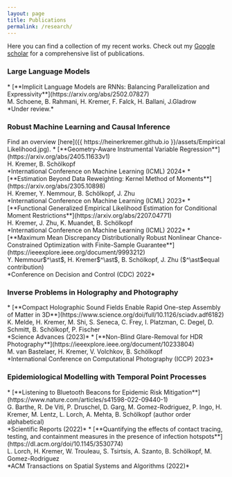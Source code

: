 ```yaml
---
layout: page
title: Publications
permalink: /research/
---
```


<style TYPE="text/css">
code.has-jax {font: inherit; font-size: 100%; background: inherit; border: inherit;}
</style>
<script type="text/x-mathjax-config">
MathJax.Hub.Config({
    tex2jax: {
        inlineMath: [['$','$'], ['\\(','\\)']],
        skipTags: ['script', 'noscript', 'style', 'textarea', 'pre'] // removed 'code' entry
    }
});
MathJax.Hub.Queue(function() {
    var all = MathJax.Hub.getAllJax(), i;
    for(i = 0; i < all.length; i += 1) {
        all[i].SourceElement().parentNode.className += ' has-jax';
    }
});
</script>
<script type="text/javascript" src="https://cdnjs.cloudflare.com/ajax/libs/mathjax/2.7.4/MathJax.js?config=TeX-AMS_HTML-full"></script>


Here you can find a collection of my recent works. Check out my [Google scholar](https://scholar.google.com/citations?user=I_9TrpgAAAAJ&hl=en) for a comprehensive list of publications.

<h3> Large Language Models </h3>
* [**Implicit Language Models are RNNs: Balancing Parallelization and Expressivity**](https://arxiv.org/abs/2502.07827) <br/>
    M. Schoene, B. Rahmani, H. Kremer, F. Falck, H. Ballani, J.Gladrow <br/>
    *Under review.*

 <h3> Robust Machine Learning and Causal Inference </h3>
 Find an overview [here]({{ https://heinerkremer.github.io }}/assets/Empirical Likelihood.jpg).
* [**Geometry-Aware Instrumental Variable Regression**](https://arxiv.org/abs/2405.11633v1) <br/>
    H. Kremer, B. Schölkopf <br/> 
    *International Conference on Machine Learning (ICML) 2024*
* [**Estimation Beyond Data Reweighting: Kernel Method of Moments**](https://arxiv.org/abs/2305.10898) <br/>
    H. Kremer, Y. Nemmour, B. Schölkopf, J. Zhu <br/> 
    *International Conference on Machine Learning (ICML) 2023*
* [**Functional Generalized Empirical Likelihood Estimation for Conditional Moment Restrictions**](https://arxiv.org/abs/2207.04771) <br/>
    H. Kremer, J. Zhu, K. Muandet, B. Schölkopf <br/>
    *International Conference on Machine Learning (ICML) 2022*
* [**Maximum Mean Discrepancy Distributionally Robust Nonlinear Chance-Constrained Optimization with Finite-Sample Guarantee**](https://ieeexplore.ieee.org/document/9993212) <br/>
    Y. Nemmour$^\ast$, H. Kremer$^\ast$, B. Schölkopf, J. Zhu ($^\ast$equal contribution) <br/>*Conference on Decision and Control (CDC) 2022*

 <h3> Inverse Problems in Holography and Photography </h3>
 * [**Compact Holographic Sound Fields Enable Rapid One-step Assembly of Matter in 3D**](https://www.science.org/doi/full/10.1126/sciadv.adf6182)<br/>
    K. Melde, H. Kremer, M. Shi, S. Seneca, C. Frey, I. Platzman, C. Degel, D. Schmitt, B. Schölkopf, P. Fischer <br/>
    *Science Advances (2023)*
* [**Non-Blind Glare-Removal for HDR Photography**](https://ieeexplore.ieee.org/document/10233804)<br/>
    M. van Bastelaer, H. Kremer, V. Volchkov, B. Schölkopf 
    <br/> *International Conference on Computational Photography (ICCP) 2023*

 <h3> Epidemiological Modelling with Temporal Point Processes </h3>
 * [**Listening to Bluetooth Beacons for Epidemic Risk Mitigation**](https://www.nature.com/articles/s41598-022-09440-1) <br/>
    G. Barthe, R. De Viti, P. Druschel, D. Garg, M. Gomez-Rodriguez, P. Ingo, H. Kremer, M. Lentz, L. Lorch, A. Mehta, B. Schölkopf (author order alphabetical) <br/>
    *Scientific Reports (2022)*
* [**Quantifying the effects of contact tracing, testing, and containment measures in the presence of infection hotspots**](https://dl.acm.org/doi/10.1145/3530774) <br/>
    L. Lorch, H. Kremer, W. Trouleau, S. Tsirtsis, A. Szanto, B. Schölkopf, M. Gomez-Rodriguez <br/>
    *ACM Transactions on Spatial Systems and Algorithms (2022)*
